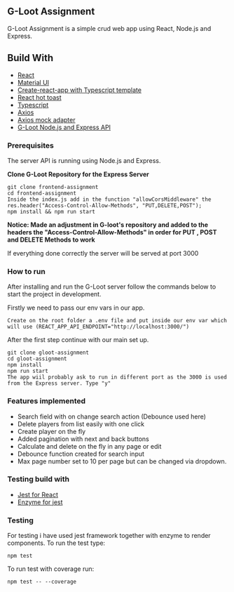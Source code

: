 ## G-Loot Assignment

G-Loot Assignment is a simple crud web app using React, Node.js and Express.
## Build With

* [React](https://reactjs.org/)
* [Material UI](https://material-ui.com/)
* [Create-react-app with Typescript template](https://create-react-app.dev/docs/adding-typescript/)
* [React hot toast](https://github.com/timolins/react-hot-toast)
* [Typescript](https://www.typescriptlang.org/docs/handbook/react.html)
* [Axios](https://github.com/axios/axios)
* [Axios mock adapter](https://github.com/ctimmerm/axios-mock-adapter#readme)
* [G-Loot Node.js and Express API](https://github.com/g-loot/frontend-assignment)

### Prerequisites

The server API is running using Node.js and Express. 

**Clone G-Loot Repository for the Express Server**

```
git clone frontend-assignment
cd frontend-assignment
Inside the index.js add in the function "allowCorsMiddleware" the res.header("Access-Control-Allow-Methods", "PUT,DELETE,POST");
npm install && npm run start
```

**Notice: Made an adjustment in G-loot's repository and added to the headers the "Access-Control-Allow-Methods" in order for PUT , POST and DELETE Methods to work**

If everything done correctly the server will be served at port 3000

### How to run 

After installing and run the G-Loot server follow the commands below to start the project in development.

Firstly we need to pass our env vars in our app.
```
Create on the root folder a .env file and put inside our env var which will use (REACT_APP_API_ENDPOINT="http://localhost:3000/")
```

After the first step continue with our main set up.
```
git clone gloot-assignment
cd gloot-assignment
npm install
npm run start
The app wiil probably ask to run in different port as the 3000 is used from the Express server. Type "y"
```

### Features implemented
* Search field with on change search action (Debounce used here)
* Delete players from list easily with one click
* Create player on the fly
* Added pagination with next and back buttons
* Calculate and delete on the fly in any page or edit
* Debounce function created for search input
* Max page number set to 10 per page but can be changed via dropdown.

### Testing build with

* [Jest for React](https://jestjs.io/)
* [Enzyme for jest](https://enzymejs.github.io/enzyme/)

### Testing

For testing i have used jest framework together with enzyme to render components.
To run the test type:

```
npm test
```

To run test with coverage run:

```
npm test -- --coverage
```

